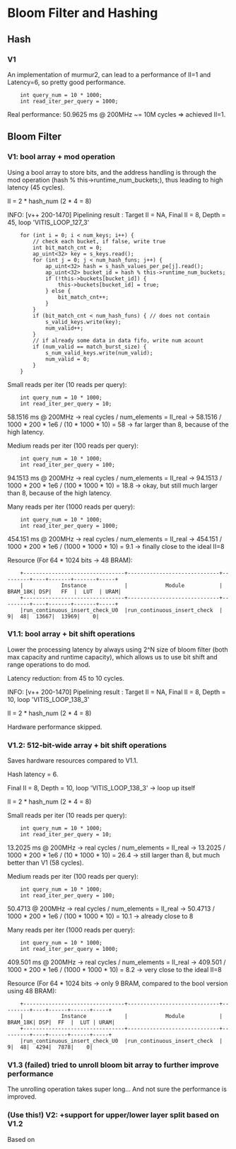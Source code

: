 # Bloom Filter and Hashing

## Hash 

### V1

An implementation of murmur2, can lead to a performance of II=1 and Latency=6, so pretty good performance. 

```
    int query_num = 10 * 1000;
	int read_iter_per_query = 1000;
```

Real performance: 50.9625 ms @ 200MHz ~= 10M cycles => achieved II=1.

## Bloom Filter

### V1: bool array + mod operation

Using a bool array to store bits, and the address handling is through the mod operation (hash % this->runtime_num_buckets;), thus leading to high latency (45 cycles). 

II = 2 * hash_num (2 * 4 = 8)

INFO: [v++ 200-1470] Pipelining result : Target II = NA, Final II = 8, Depth = 45, loop 'VITIS_LOOP_127_3'

```
	for (int i = 0; i < num_keys; i++) {
		// check each bucket, if false, write true
		int bit_match_cnt = 0;
		ap_uint<32> key = s_keys.read();
		for (int j = 0; j < num_hash_funs; j++) {
			ap_uint<32> hash = s_hash_values_per_pe[j].read();
			ap_uint<32> bucket_id = hash % this->runtime_num_buckets;
			if (!this->buckets[bucket_id]) {
				this->buckets[bucket_id] = true;
			} else {
				bit_match_cnt++;
			}
		}
		if (bit_match_cnt < num_hash_funs) { // does not contain
			s_valid_keys.write(key);
			num_valid++;
		}
		// if already some data in data fifo, write num acount
		if (num_valid == match_burst_size) {
			s_num_valid_keys.write(num_valid);
			num_valid = 0;
		}
	}
```

Small reads per iter (10 reads per query): 

```
    int query_num = 10 * 1000;
	int read_iter_per_query = 10;
```

58.1516 ms @ 200MHz -> real cycles / num_elements = II_real -> 58.1516 / 1000 * 200 * 1e6 / (10 * 1000 * 10) = 58 -> far larger than 8, because of the high latency.


Medium reads per iter (100 reads per query): 

```
    int query_num = 10 * 1000;
	int read_iter_per_query = 100;
```

94.1513 ms @ 200MHz -> real cycles / num_elements = II_real -> 94.1513 / 1000 * 200 * 1e6 / (100 * 1000 * 10) = 18.8 -> okay, but still much larger than 8, because of the high latency.


Many reads per iter (1000 reads per query): 

```
    int query_num = 10 * 1000;
	int read_iter_per_query = 1000;
```

454.151 ms @ 200MHz -> real cycles / num_elements = II_real -> 454.151 / 1000 * 200 * 1e6 / (1000 * 1000 * 10) = 9.1 -> finally close to the ideal II=8


Resource (For 64 * 1024 bits -> 48 BRAM):
```
    +--------------------------------+-----------------------------+---------+----+-------+-------+-----+
    |            Instance            |            Module           | BRAM_18K| DSP|   FF  |  LUT  | URAM|
    +--------------------------------+-----------------------------+---------+----+-------+-------+-----+
    |run_continuous_insert_check_U0  |run_continuous_insert_check  |        9|  48|  13667|  13969|    0|
```

### V1.1: bool array + bit shift operations

Lower the processing latency by always using 2^N size of bloom filter (both max capacity and runtime capacity), which allows us to use bit shift and range operations to do mod. 

Latency reduction: from 45 to 10 cycles.

INFO: [v++ 200-1470] Pipelining result : Target II = NA, Final II = 8, Depth = 10, loop 'VITIS_LOOP_138_3'

II = 2 * hash_num (2 * 4 = 8)

Hardware performance skipped.


### V1.2: 512-bit-wide array + bit shift operations

Saves hardware resources compared to V1.1.

Hash latency = 6.

Final II = 8, Depth = 10, loop 'VITIS_LOOP_138_3' -> loop up itself

II = 2 * hash_num (2 * 4 = 8)

Small reads per iter (10 reads per query): 

```
    int query_num = 10 * 1000;
	int read_iter_per_query = 10;
```

13.2025 ms @ 200MHz -> real cycles / num_elements = II_real -> 13.2025 / 1000 * 200 * 1e6 / (10 * 1000 * 10) = 26.4 -> still larger than 8, but much better than V1 (58 cycles).

Medium reads per iter (100 reads per query): 

```
    int query_num = 10 * 1000;
	int read_iter_per_query = 100;
```

50.4713 @ 200MHz -> real cycles / num_elements = II_real -> 50.4713 / 1000 * 200 * 1e6 / (100 * 1000 * 10) = 10.1 -> already close to 8

Many reads per iter (1000 reads per query): 

```
    int query_num = 10 * 1000;
	int read_iter_per_query = 1000;
```

409.501 ms @ 200MHz -> real cycles / num_elements = II_real -> 409.501 / 1000 * 200 * 1e6 / (1000 * 1000 * 10) = 8.2 -> very close to the ideal II=8

Resource (For 64 * 1024 bits -> only 9 BRAM, compared to the bool version using 48 BRAM):

```
    +--------------------------------+-----------------------------+---------+----+------+------+-----+
    |            Instance            |            Module           | BRAM_18K| DSP|  FF  |  LUT | URAM|
    +--------------------------------+-----------------------------+---------+----+------+------+-----+
    |run_continuous_insert_check_U0  |run_continuous_insert_check  |        9|  48|  4294|  7878|    0|
```

### V1.3 (failed) tried to unroll bloom bit array to further improve performance

The unrolling operation takes super long... And not sure the performance is improved. 

### (Use this!) V2: +support for upper/lower layer split based on V1.2

Based on 